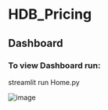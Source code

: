 # HDB_Pricing


## Dashboard
### To view Dashboard run:
streamlit run Home.py

![image](https://github.com/priyabiswas12/HDB_Pricing/assets/65730241/1d6c668d-a9fe-4561-856f-6ebe65523ca3)



